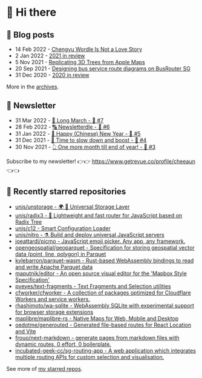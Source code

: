 # 👋 Hi there

## 📝 Blog posts

<!-- feed start -->
- 14 Feb 2022 - [Chengyu Wordle Is Not a Love Story](https://cheeaun.com/blog/2022/02/chengyu-wordle-is-not-a-love-story/)
- 2 Jan 2022 - [2021 in review](https://cheeaun.com/blog/2022/01/2021-in-review/)
- 5 Nov 2021 - [Replicating 3D Trees from Apple Maps](https://cheeaun.com/blog/2021/11/replicating-3d-trees-apple-maps/)
- 20 Sep 2021 - [Designing bus service route diagrams on BusRouter SG](https://cheeaun.com/blog/2021/09/bus-service-route-diagrams-busrouter-sg/)
- 31 Dec 2020 - [2020 in review](https://cheeaun.com/blog/2020/12/2020-in-review/)
<!-- feed end -->

More in the [archives](https://cheeaun.com/blog/archives/).

## 📰 Newsletter

<!-- newsletter start -->
- 31 Mar 2022 - [🚶 Long March - 🥫 #7](https://www.getrevue.co/profile/cheeaun/issues/long-march-7-1061697)
- 28 Feb 2022 - [🔠 Newsletterdle - 🥫 #6](https://www.getrevue.co/profile/cheeaun/issues/newsletterdle-6-1014288)
- 31 Jan 2022 - [🧧 Happy (Chinese) New Year - 🥫 #5](https://www.getrevue.co/profile/cheeaun/issues/happy-chinese-new-year-5-963222)
- 31 Dec 2021 - [🥃 Time to slow down and boost - 🥫 #4](https://www.getrevue.co/profile/cheeaun/issues/time-to-slow-down-and-boost-4-906334)
- 30 Nov 2021 - [👆 One more month till end of year! - 🥫 #3](https://www.getrevue.co/profile/cheeaun/issues/one-more-month-till-end-of-year-3-835833)
<!-- newsletter end -->

Subscribe to my newsletter! 👉👉 https://www.getrevue.co/profile/cheeaun 👈👈

## 🌟 Recently starred repositories

<!-- starred repos start -->
- [unjs/unstorage - 🌍 💾 Universal Storage Layer](https://github.com/unjs/unstorage)
- [unjs/radix3 - 🌳 Lightweight and fast router for JavaScript based on Radix Tree](https://github.com/unjs/radix3)
- [unjs/c12 - Smart Configuration Loader](https://github.com/unjs/c12)
- [unjs/nitro - ⚗️ Build and deploy universal JavaScript servers](https://github.com/unjs/nitro)
- [joeattardi/picmo - JavaScript emoji picker. Any app, any framework.](https://github.com/joeattardi/picmo)
- [opengeospatial/geoparquet - Specification for storing geospatial vector data (point, line, polygon) in Parquet](https://github.com/opengeospatial/geoparquet)
- [kylebarron/parquet-wasm - Rust-based WebAssembly bindings to read and write Apache Parquet data](https://github.com/kylebarron/parquet-wasm)
- [maputnik/editor - An open source visual editor for the 'Mapbox Style Specification'](https://github.com/maputnik/editor)
- [pveyes/text-fragments - Text Fragments and Selection utilities](https://github.com/pveyes/text-fragments)
- [cfworker/cfworker - A collection of packages optimized for Cloudflare Workers and service workers.](https://github.com/cfworker/cfworker)
- [rhashimoto/wa-sqlite - WebAssembly SQLite with experimental support for browser storage extensions](https://github.com/rhashimoto/wa-sqlite)
- [maplibre/maplibre-rs - Native Maps for Web, Mobile and Desktop](https://github.com/maplibre/maplibre-rs)
- [oedotme/generouted - Generated file-based routes for React Location and Vite](https://github.com/oedotme/generouted)
- [frouo/next-markdown - generate pages from markdown files with dynamic routes, 0 effort, 0 boilerplate.](https://github.com/frouo/next-markdown)
- [incubated-geek-cc/sg-routing-app - A web application which integrates multiple routing APIs for custom selection and visualisation.](https://github.com/incubated-geek-cc/sg-routing-app)
<!-- starred repos end -->

See more of [my starred repos](https://github.com/stars/cheeaun/).